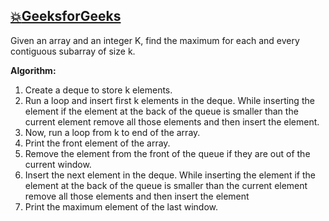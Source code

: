 ## [:boom:GeeksforGeeks](https://www.geeksforgeeks.org/sliding-window-maximum-maximum-of-all-subarrays-of-size-k/)  
Given an array and an integer K, find the maximum for each and every contiguous subarray of size k.  
  
**Algorithm:**    
1. Create a deque to store k elements.  
2. Run a loop and insert first k elements in the deque. While inserting the element if the element at the back of the queue is smaller than the current element remove all those elements and then insert the element.  
3. Now, run a loop from k to end of the array.   
4. Print the front element of the array.  
5. Remove the element from the front of the queue if they are out of the current window.  
6. Insert the next element in the deque. While inserting the element if the element at the back of the queue is smaller than the current element remove all those elements and then insert the element  
7. Print the maximum element of the last window.  



